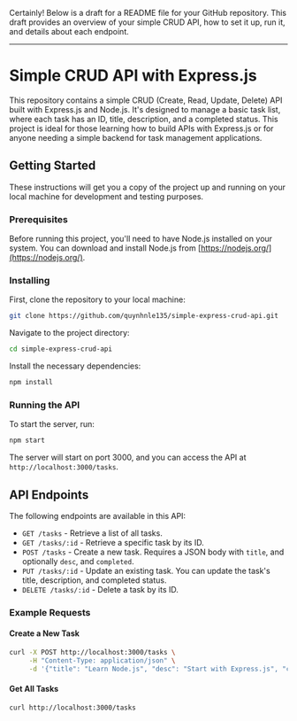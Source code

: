 Certainly! Below is a draft for a README file for your GitHub repository. This draft provides an overview of your simple CRUD API, how to set it up, run it, and details about each endpoint.

---

# Simple CRUD API with Express.js

This repository contains a simple CRUD (Create, Read, Update, Delete) API built with Express.js and Node.js. It's designed to manage a basic task list, where each task has an ID, title, description, and a completed status. This project is ideal for those learning how to build APIs with Express.js or for anyone needing a simple backend for task management applications.

## Getting Started

These instructions will get you a copy of the project up and running on your local machine for development and testing purposes.

### Prerequisites

Before running this project, you'll need to have Node.js installed on your system. You can download and install Node.js from [https://nodejs.org/](https://nodejs.org/).

### Installing

First, clone the repository to your local machine:

```bash
git clone https://github.com/quynhnle135/simple-express-crud-api.git
```

Navigate to the project directory:

```bash
cd simple-express-crud-api
```

Install the necessary dependencies:

```bash
npm install
```

### Running the API

To start the server, run:

```bash
npm start
```

The server will start on port 3000, and you can access the API at `http://localhost:3000/tasks`.

## API Endpoints

The following endpoints are available in this API:

- `GET /tasks` - Retrieve a list of all tasks.
- `GET /tasks/:id` - Retrieve a specific task by its ID.
- `POST /tasks` - Create a new task. Requires a JSON body with `title`, and optionally `desc`, and `completed`.
- `PUT /tasks/:id` - Update an existing task. You can update the task's title, description, and completed status.
- `DELETE /tasks/:id` - Delete a task by its ID.

### Example Requests

#### Create a New Task

```bash
curl -X POST http://localhost:3000/tasks \
     -H "Content-Type: application/json" \
     -d '{"title": "Learn Node.js", "desc": "Start with Express.js", "completed": false}'
```

#### Get All Tasks

```bash
curl http://localhost:3000/tasks
```


